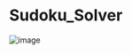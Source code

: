# Sudoku_Solver

![image](https://github.com/noecrn/Sudoku_Solver/assets/114862315/47358a14-0eb9-439c-82cd-582aad13f364)

